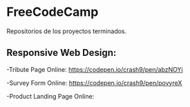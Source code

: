 # FreeCodeCamp
Repositorios de los proyectos terminados.

## Responsive Web Design:

-Tribute Page
Online: https://codepen.io/crash9/pen/abzNOYj

-Survey Form
Online: https://codepen.io/crash9/pen/povyreX

-Product Landing Page
Online:


